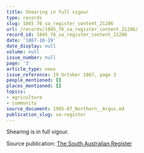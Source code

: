 ```yaml
---
title: Shearing in full vigour
type: records
slug: 1845_76_sa_register_content_21286
url: /records/1845_76_sa_register_content_21286/
record_id: 1845_76_sa_register_content_21286
date: '1867-10-19'
date_display: null
volume: null
issue_number: null
page: '3'
article_type: news
issue_reference: 19 October 1867, page 3
people_mentioned: []
places_mentioned: []
topics:
- agriculture
- community
source_document: 1985-87_Northern__Argus.md
publication_slug: sa-register
---
```


Shearing is in full vigour.

Source publication: [The South Australian Register](/publications/sa-register/)
